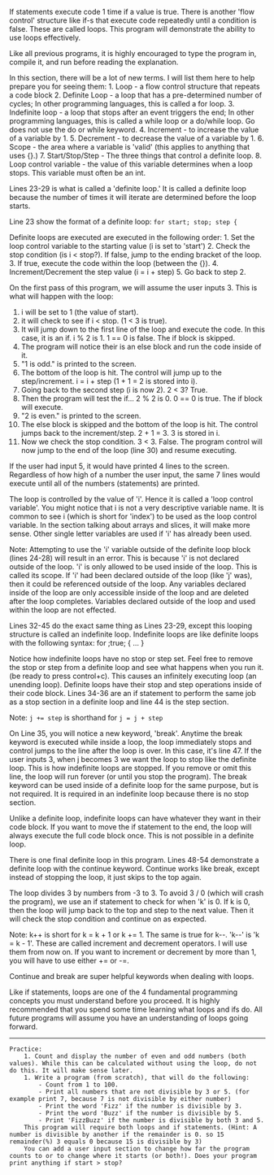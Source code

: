 If statements execute code 1 time if a value is true. There is another 'flow control' structure like if-s that execute code repeatedly until a condition is false. These are called loops. This program will demonstrate the ability to use loops effectively.

Like all previous programs, it is highly encouraged to type the program in, compile it, and run before reading the explanation.

In this section, there will be a lot of new terms. I will list them here to help prepare you for seeing them:
    1. Loop - a flow control structure that repeats a code block
    2. Definite Loop - a loop that has a pre-determined number of cycles; In other programming languages, this is called a for loop.
    3. Indefinite loop - a loop that stops after an event triggers the end; In other programming languages, this is called a while loop or a do/while loop. Go does not use the do or while keyword.
    4. Increment - to increase the value of a variable by 1.
    5. Decrement - to decrease the value of a variable by 1.
    6. Scope - the area where a variable is 'valid' (this applies to anything that uses {}.)
    7. Start/Stop/Step - The three things that control a definite loop.
    8. Loop control variable - the value of this variable determines when a loop stops. This variable must often be an int.

Lines 23-29 is what is called a 'definite loop.' It is called a definite loop because the number of times it will iterate are determined before the loop starts.

Line 23 show the format of a definite loop:
    `for start; stop; step {`

Definite loops are executed are executed in the following order:
    1. Set the loop control variable to the starting value (i is set to 'start')
    2. Check the stop condition (is i < stop?). If false, jump to the ending bracket of the loop.
    3. If true, execute the code within the loop (between the  {}).
    4. Increment/Decrement the step value (i = i + step)
    5. Go back to step 2.

On the first pass of this program, we will assume the user inputs 3. This is what will happen with the loop:

1. i will be set to 1 (the value of start).
2. it will check to see if i < stop. (1 < 3 is true).
3. It will jump down to the first line of the loop and execute the code. In this case, it is an if. i % 2 is 1. 1 == 0 is false. The if block is skipped.
4. The program will notice their is an else block and run the code inside of it.
5. "1 is odd." is printed to the screen.
6. The bottom of the loop is hit. The control will jump up to the step/increment. i = i + step (1 + 1 = 2 is stored into i).
7. Going back to the second step (i is now 2). 2 < 3? True.
8. Then the program will test the if... 2 % 2 is 0. 0 == 0 is true. The if block will execute.
9. "2 is even." is printed to the screen.
10. The else block is skipped and the bottom of the loop is hit. The control jumps back to the increment/step. 2 + 1 = 3. 3 is stored in i.
11. Now we check the stop condition. 3 < 3. False. The program control will now jump to the end of the loop (line 30) and resume executing.

If the user had input 5, it would have printed 4 lines to the screen. Regardless of how high of a number the user input, the same 7 lines would execute until all of the numbers (statements) are printed.

The loop is controlled by the value of 'i'. Hence it is called a 'loop control variable'. You might notice that i is not a very descriptive variable name. It is common to see i (which is short for 'index') to be used as the loop control variable. In the section talking about arrays and slices, it will make more sense. Other single letter variables are used if 'i' has already been used.

Note: Attempting to use the 'i' variable outside of the definite loop block (lines 24-28) will result in an error. This is because 'i' is not declared outside of the loop. 'i' is only allowed to be used inside of the loop. This is called its scope. If 'i' had been declared outside of the loop (like 'j' was), then it could be referenced outside of the loop. Any variables declared inside of the loop are only accessible inside of the loop and are deleted after the loop completes. Variables declared outside of the loop and used within the loop are not effected.

Lines 32-45 do the exact same thing as Lines 23-29, except this looping structure is called an indefinite loop. Indefinite loops are like definite loops with the following syntax:
    for ;true; {
        ...
    }

Notice how indefinite loops have no stop or step set. Feel free to remove the stop or step from a definite loop and see what happens when you run it. (be ready to press control+c). This causes an infinitely executing loop (an unending loop). Definite loops have their stop and step operations inside of their code block. Lines 34-36 are an if statement to perform the same job as a stop section in a definite loop and line 44 is the step section.

Note: `j += step` is shorthand for `j = j + step`

On Line 35, you will notice a new keyword, 'break'. Anytime the break keyword is executed while inside a loop, the loop immediately stops and control jumps to the line after the loop is over. In this case, it's line 47. If the user inputs 3, when j becomes 3 we want the loop to stop like the definite loop. This is how indefinite loops are stopped. If you remove or omit this line, the loop will run forever (or until you stop the program). The break keyword can be used inside of a definite loop for the same purpose, but is not required. It is required in an indefinite loop because there is no stop section.

Unlike a definite loop, indefinite loops can have whatever they want in their code block. If you want to move the if statement to the end, the loop will always execute the full code block once. This is not possible in a definite loop.

There is one final definite loop in this program. Lines 48-54 demonstrate a definite loop with the continue keyword. Continue works like break, except instead of stopping the loop, it just skips to the top again.

The loop divides 3 by numbers from -3 to 3. To avoid 3 / 0 (which will crash the program), we use an if statement to check for when 'k' is 0. If k is 0, then the loop will jump back to the top and step to the next value. Then it will check the stop condition and continue on as expected.

Note: k++ is short for k = k + 1 or k += 1. The same is true for k--. 'k--' is 'k = k - 1'. These are called increment and decrement operators. I will use them from now on. If you want to increment or decrement by more than 1, you will have to use either += or -=.

Continue and break are super helpful keywords when dealing with loops.

Like if statements, loops are one of the 4 fundamental programming concepts you must understand before you proceed. It is highly recommended that you spend some time learning what loops and ifs do. All future programs will assume you have an understanding of loops going forward.

---
    Practice:
        1. Count and display the number of even and odd numbers (both values). While this can be calculated without using the loop, do not do this. It will make sense later.
        1. Write a program (from scratch), that will do the following:
            - Count from 1 to 100.
            - Print all numbers that are not divisible by 3 or 5. (for example print 7, because 7 is not divisible by either number)
            - Print the word 'Fizz' if the number is divisible by 3.
            - Print the word 'Buzz' if the number is divisible by 5.
            - Print 'FizzBuzz' if the number is divisible by both 3 and 5.
        This program will require both loops and if statements. (Hint: A number is divisible by another if the remainder is 0. so 15 remainder(%) 3 equals 0 because 15 is divisible by 3)
        You can add a user input section to change how far the program counts to or to change where it starts (or both!). Does your program print anything if start > stop?

